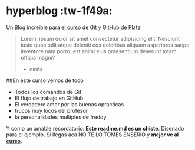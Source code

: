 # hyperblog :tw-1f49a:
Un Blog increible para el[ curso de Git y GitHub de Platzi](http://https://platzi.com/home " curso de Git y GitHub de Platzi")
>Lorem, ipsum dolor sit amet consectetur adipisicing elit. Nesciunt iusto quos odit atque deleniti eos doloribus aliquam asperiores saepe inventore nam porro, est animi eius praesentium deserunt totam officia magni?
> - ninita

##En este curso vemos de todo
* Todos los comandos de Git
* El flujo de trabajo en GitHub
* El verdadero amor por las buenas opracticas 
* trucos muy locos del profesor
* la personalidades multiples de freddy

Y como un amable recordatorio: **Este readme.md es un chiste**.  Disenado para el ejemplo. Si llegas aca NO TE LO TOMES ENSERIO y **mejor ve al** [**curso**](http://https://platzi.com/home "curso"). 
